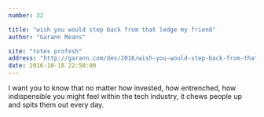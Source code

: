 ```yaml
---
number: 32

title: "wish you would step back from that ledge my friend"
author: "Garann Means"

site: "totes profesh"
address: "http://garann.com/dev/2016/wish-you-would-step-back-from-that-ledge-my-friend/"
date: 2016-10-18 22:50:00
---
```


I want you to know that no matter how invested, how entrenched, how indispensible you might feel within the tech industry, it chews people up and spits them out every day.
